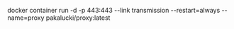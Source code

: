 docker container run -d -p 443:443 --link transmission --restart=always --name=proxy pakalucki/proxy:latest